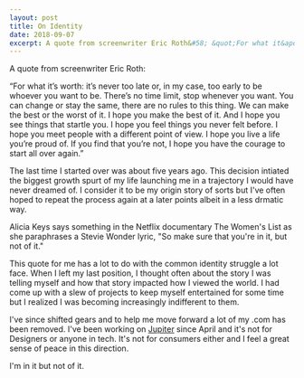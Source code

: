 ```yaml
---
layout: post
title: On Identity
date: 2018-09-07
excerpt: A quote from screenwriter Eric Roth&#58; &quot;For what it&apos;s worth&#58; it&apos;s never too late or, in my case, too early to be&quot;
---
```


A quote from screenwriter Eric Roth:

“For what it’s worth: it’s never too late or, in my case, too early to be whoever you want to be. There’s no time limit, stop whenever you want. You can change or stay the same, there are no rules to this thing. We can make the best or the worst of it. I hope you make the best of it. And I hope you see things that startle you. I hope you feel things you never felt before. I hope you meet people with a different point of view. I hope you live a life you’re proud of. If you find that you’re not, I hope you have the courage to start all over again.”

The last time I started over was about five years ago. This decision intiated the biggest growth spurt of my life launching me in a trajectory I would have never dreamed of. I consider it to be my origin story of sorts but I've often hoped to repeat the process again at a later points albeit in a less drmatic way.

Alicia Keys says something in the Netflix documentary The Women's List as she paraphrases a Stevie Wonder lyric, "So make sure that you're in it, but not of it."

This quote for me has a lot to do with the common identity struggle a lot face. When I left my last position, I thought often about the story I was telling myself and how that story impacted how I viewed the world. I had come up with a slew of projects to keep myself entertained for some time but I realized I was becoming increasingly indifferent to them.

I've since shifted gears and to help me move forward a lot of my .com has been removed. I've been working on <a href="http://tryjupiter.com">Jupiter</a> since April and it's not for Designers or anyone in tech. It's not for consumers either and I feel a great sense of peace in this direction.

I'm in it but not of it.